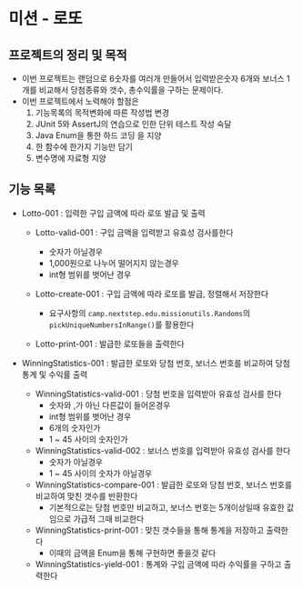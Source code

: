 # 미션 - 로또
## 프로젝트의 정리 및 목적
- 이번 프로젝트는 랜덤으로 6숫자를 여러개 만들어서 입력받은숫자 6개와 보너스 1개를 비교해서 당첨종류와 갯수, 총수익률을 구하는 문제이다.
- 이번 프로젝트에서 노력해야 할점은
    1) 기능목록의 목적변화에 따른 작성법 변경
    2) JUnit 5와 AssertJ의 연습으로 인한 단위 테스트 작성 숙달
    3) Java Enum을 통한 하드 코딩 을 지양
    4) 한 함수에 한가지 기능만 담기
    5) 변수명에 자료형 지양

## 기능 목록
- Lotto-001 : 입력한 구입 금액에 따라 로또 발급 및 출력
    - Lotto-valid-001 : 구입 금액을 입력받고 유효성 검사를한다
        - 숫자가 아닐경우
        - 1,000원으로 나누어 떨어지지 않는경우
        - int형 범위를 벗어난 경우

    - Lotto-create-001 : 구입 금액에 따라 로또를 발급, 정렬해서 저장한다
        - 요구사항의 `camp.nextstep.edu.missionutils.Randoms`의 `pickUniqueNumbersInRange()`를 활용한다
    - Lotto-print-001 : 발급한 로또들을 출력한다


- WinningStatistics-001 : 발급한 로또와 당첨 번호, 보너스 번호를 비교하여 당첨 통계 및 수익률 출력
    - WinningStatistics-valid-001 : 당첨 번호을 입력받아 유효성 검사를 한다
        - 숫자와 ,가 아닌 다른값이 들어온경우
        - int형 범위를 벗어난 경우
        - 6개의 숫자인가
        - 1 ~ 45 사이의 숫자인가
    - WinningStatistics-valid-002 : 보너스 번호를 입력받아 유효성 검사를 한다
        - 숫자가 아닐경우
        - 1 ~ 45 사이의 숫자가 아닐경우
    - WinningStatistics-compare-001 : 발급한 로또와 당첨 번호, 보너스 번호를 비교하여 맞친 갯수를 반환한다
        - 기본적으로는 당첨 번호만 비교하고, 보너스 번호는 5개이상일때 유효한 값임으로 가급적 그때 비교한다
    - WinningStatistics-print-001 : 맞친 갯수들을 통해 통계을 저장하고 출력한다
        - 이때의 금액을 Enum을 통해 구현하면 좋을것 같다
    - WinningStatistics-yield-001 : 통계와 구입 금액에 따라 수익률을 구하고 출력한다
